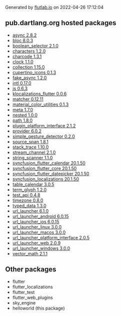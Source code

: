 Generated by [flutlab.io](https://flutlab.io) on 2022-04-26 17:12:04


## pub.dartlang.org hosted packages

 - [async 2.8.2](https://pub.dartlang.org/packages/async/versions/2.8.2)
 - [bloc 8.0.3](https://pub.dartlang.org/packages/bloc/versions/8.0.3)
 - [boolean_selector 2.1.0](https://pub.dartlang.org/packages/boolean_selector/versions/2.1.0)
 - [characters 1.2.0](https://pub.dartlang.org/packages/characters/versions/1.2.0)
 - [charcode 1.3.1](https://pub.dartlang.org/packages/charcode/versions/1.3.1)
 - [clock 1.1.0](https://pub.dartlang.org/packages/clock/versions/1.1.0)
 - [collection 1.15.0](https://pub.dartlang.org/packages/collection/versions/1.15.0)
 - [cupertino_icons 0.1.3](https://pub.dartlang.org/packages/cupertino_icons/versions/0.1.3)
 - [fake_async 1.2.0](https://pub.dartlang.org/packages/fake_async/versions/1.2.0)
 - [intl 0.17.0](https://pub.dartlang.org/packages/intl/versions/0.17.0)
 - [js 0.6.3](https://pub.dartlang.org/packages/js/versions/0.6.3)
 - [klocalizations_flutter 0.0.6](https://pub.dartlang.org/packages/klocalizations_flutter/versions/0.0.6)
 - [matcher 0.12.11](https://pub.dartlang.org/packages/matcher/versions/0.12.11)
 - [material_color_utilities 0.1.3](https://pub.dartlang.org/packages/material_color_utilities/versions/0.1.3)
 - [meta 1.7.0](https://pub.dartlang.org/packages/meta/versions/1.7.0)
 - [nested 1.0.0](https://pub.dartlang.org/packages/nested/versions/1.0.0)
 - [path 1.8.0](https://pub.dartlang.org/packages/path/versions/1.8.0)
 - [plugin_platform_interface 2.1.2](https://pub.dartlang.org/packages/plugin_platform_interface/versions/2.1.2)
 - [provider 6.0.2](https://pub.dartlang.org/packages/provider/versions/6.0.2)
 - [simple_gesture_detector 0.2.0](https://pub.dartlang.org/packages/simple_gesture_detector/versions/0.2.0)
 - [source_span 1.8.1](https://pub.dartlang.org/packages/source_span/versions/1.8.1)
 - [stack_trace 1.10.0](https://pub.dartlang.org/packages/stack_trace/versions/1.10.0)
 - [stream_channel 2.1.0](https://pub.dartlang.org/packages/stream_channel/versions/2.1.0)
 - [string_scanner 1.1.0](https://pub.dartlang.org/packages/string_scanner/versions/1.1.0)
 - [syncfusion_flutter_calendar 20.1.50](https://pub.dartlang.org/packages/syncfusion_flutter_calendar/versions/20.1.50)
 - [syncfusion_flutter_core 20.1.50](https://pub.dartlang.org/packages/syncfusion_flutter_core/versions/20.1.50)
 - [syncfusion_flutter_datepicker 20.1.50](https://pub.dartlang.org/packages/syncfusion_flutter_datepicker/versions/20.1.50)
 - [syncfusion_localizations 20.1.50](https://pub.dartlang.org/packages/syncfusion_localizations/versions/20.1.50)
 - [table_calendar 3.0.5](https://pub.dartlang.org/packages/table_calendar/versions/3.0.5)
 - [term_glyph 1.2.0](https://pub.dartlang.org/packages/term_glyph/versions/1.2.0)
 - [test_api 0.4.8](https://pub.dartlang.org/packages/test_api/versions/0.4.8)
 - [timezone 0.8.0](https://pub.dartlang.org/packages/timezone/versions/0.8.0)
 - [typed_data 1.3.0](https://pub.dartlang.org/packages/typed_data/versions/1.3.0)
 - [url_launcher 6.1.0](https://pub.dartlang.org/packages/url_launcher/versions/6.1.0)
 - [url_launcher_android 6.0.15](https://pub.dartlang.org/packages/url_launcher_android/versions/6.0.15)
 - [url_launcher_ios 6.0.15](https://pub.dartlang.org/packages/url_launcher_ios/versions/6.0.15)
 - [url_launcher_linux 3.0.0](https://pub.dartlang.org/packages/url_launcher_linux/versions/3.0.0)
 - [url_launcher_macos 3.0.0](https://pub.dartlang.org/packages/url_launcher_macos/versions/3.0.0)
 - [url_launcher_platform_interface 2.0.5](https://pub.dartlang.org/packages/url_launcher_platform_interface/versions/2.0.5)
 - [url_launcher_web 2.0.9](https://pub.dartlang.org/packages/url_launcher_web/versions/2.0.9)
 - [url_launcher_windows 3.0.0](https://pub.dartlang.org/packages/url_launcher_windows/versions/3.0.0)
 - [vector_math 2.1.1](https://pub.dartlang.org/packages/vector_math/versions/2.1.1)

## Other packages

 - flutter
 - flutter_localizations
 - flutter_test
 - flutter_web_plugins
 - sky_engine
 - helloworld (this package)

